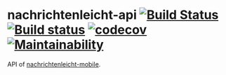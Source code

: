 # nachrichtenleicht-api [![Build Status](https://travis-ci.org/Frederick-S/nachrichtenleicht-api.svg?branch=main)](https://travis-ci.org/Frederick-S/nachrichtenleicht-api) [![Build status](https://ci.appveyor.com/api/projects/status/hc99xfxmvoco8kmi/branch/main?svg=true)](https://ci.appveyor.com/project/Frederick-S/nachrichtenleicht-api/branch/main) [![codecov](https://codecov.io/gh/Frederick-S/nachrichtenleicht-api/branch/main/graph/badge.svg?token=JQe78ujAzz)](https://codecov.io/gh/Frederick-S/nachrichtenleicht-api) [![Maintainability](https://api.codeclimate.com/v1/badges/9cfbefd386ea0eb065b1/maintainability)](https://codeclimate.com/github/Frederick-S/nachrichtenleicht-api/maintainability)
API of [nachrichtenleicht-mobile](https://github.com/Frederick-S/nachrichtenleicht-mobile).
